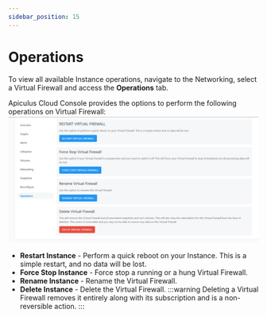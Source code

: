 ```yaml
---
sidebar_position: 15
---
```

# Operations

To view all available Instance operations, navigate to the Networking, select a Virtual Firewall and access the **Operations** tab.

Apiculus Cloud Console provides the options to perform the following operations on Virtual Firewall:
	![Operations](img/Operations.png)
- **Restart Instance** - Perform a quick reboot on your Instance. This is a simple restart, and no data will be lost.
- **Force Stop Instance** - Force stop a running or a hung Virtual Firewall.
- **Rename Instance** - Rename the Virtual Firewall.
- **Delete Instance** - Delete the Virtual Firewall.
  :::warning
  Deleting a Virtual Firewall removes it entirely along with its subscription and is a non-reversible action.
  :::




